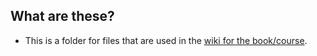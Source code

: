 ## What are these?
* This is a folder for files that are used in the [wiki for the book/course](https://github.com/LaunchCodeEducation/intro-to-professional-web-dev/wiki).
